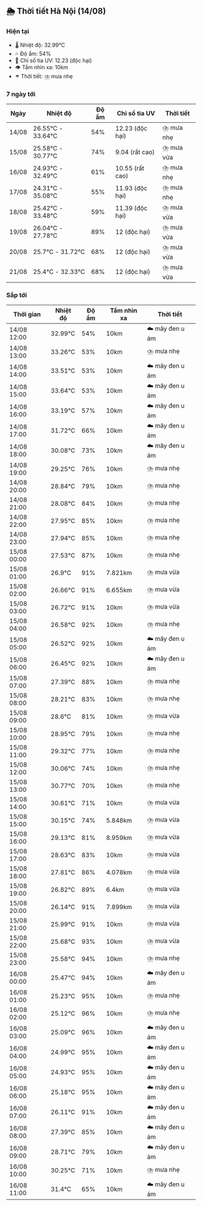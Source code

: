 ## 🌦️ Thời tiết Hà Nội (14/08)

### Hiện tại

- 🌡️ Nhiệt độ: 32.99℃
- 💦 Độ ẩm: 54%
- 🌟 Chỉ số tia UV: 12.23 (độc hại)
- 👁️ Tầm nhìn xa: 10km
- ☂️ Thời tiết: ⛈️ mưa nhẹ

### 7 ngày tới

| Ngày | Nhiệt độ | Độ ẩm | Chỉ số tia UV | Thời tiết |
| --- | --- | --- | --- | --- |
| 14/08 | 26.55℃ - 33.64℃ | 54% | 12.23 (độc hại) | ⛈️ mưa nhẹ |
| 15/08 | 25.58℃ - 30.77℃ | 74% | 9.04 (rất cao) | ⛈️ mưa vừa |
| 16/08 | 24.93℃ - 32.49℃ | 61% | 10.55 (rất cao) | ⛈️ mưa nhẹ |
| 17/08 | 24.31℃ - 35.08℃ | 55% | 11.93 (độc hại) | ⛈️ mưa nhẹ |
| 18/08 | 25.42℃ - 33.48℃ | 59% | 11.39 (độc hại) | ⛈️ mưa vừa |
| 19/08 | 26.04℃ - 27.78℃ | 89% | 12 (độc hại) | ⛈️ mưa vừa |
| 20/08 | 25.7℃ - 31.72℃ | 68% | 12 (độc hại) | ⛈️ mưa vừa |
| 21/08 | 25.4℃ - 32.33℃ | 68% | 12 (độc hại) | ⛈️ mưa vừa |

### Sắp tới

| Thời gian | Nhiệt độ | Độ ẩm | Tầm nhìn xa | Thời tiết |
| --- | --- | --- | --- | --- |
| 14/08 12:00 | 32.99℃ | 54% | 10km | ☁️ mây đen u ám |
| 14/08 13:00 | 33.26℃ | 53% | 10km | ⛈️ mưa nhẹ |
| 14/08 14:00 | 33.51℃ | 53% | 10km | ☁️ mây đen u ám |
| 14/08 15:00 | 33.64℃ | 53% | 10km | ☁️ mây đen u ám |
| 14/08 16:00 | 33.19℃ | 57% | 10km | ☁️ mây đen u ám |
| 14/08 17:00 | 31.72℃ | 66% | 10km | ☁️ mây đen u ám |
| 14/08 18:00 | 30.08℃ | 73% | 10km | ☁️ mây đen u ám |
| 14/08 19:00 | 29.25℃ | 76% | 10km | ⛈️ mưa nhẹ |
| 14/08 20:00 | 28.84℃ | 79% | 10km | ⛈️ mưa nhẹ |
| 14/08 21:00 | 28.08℃ | 84% | 10km | ⛈️ mưa nhẹ |
| 14/08 22:00 | 27.95℃ | 85% | 10km | ⛈️ mưa nhẹ |
| 14/08 23:00 | 27.94℃ | 85% | 10km | ⛈️ mưa nhẹ |
| 15/08 00:00 | 27.53℃ | 87% | 10km | ⛈️ mưa nhẹ |
| 15/08 01:00 | 26.9℃ | 91% | 7.821km | ⛈️ mưa vừa |
| 15/08 02:00 | 26.66℃ | 91% | 6.655km | ⛈️ mưa vừa |
| 15/08 03:00 | 26.72℃ | 91% | 10km | ⛈️ mưa vừa |
| 15/08 04:00 | 26.58℃ | 92% | 10km | ⛈️ mưa nhẹ |
| 15/08 05:00 | 26.52℃ | 92% | 10km | ☁️ mây đen u ám |
| 15/08 06:00 | 26.45℃ | 92% | 10km | ☁️ mây đen u ám |
| 15/08 07:00 | 27.39℃ | 88% | 10km | ⛈️ mưa nhẹ |
| 15/08 08:00 | 28.21℃ | 83% | 10km | ⛈️ mưa nhẹ |
| 15/08 09:00 | 28.6℃ | 81% | 10km | ⛈️ mưa vừa |
| 15/08 10:00 | 28.95℃ | 79% | 10km | ⛈️ mưa nhẹ |
| 15/08 11:00 | 29.32℃ | 77% | 10km | ⛈️ mưa nhẹ |
| 15/08 12:00 | 30.06℃ | 74% | 10km | ⛈️ mưa nhẹ |
| 15/08 13:00 | 30.77℃ | 70% | 10km | ⛈️ mưa nhẹ |
| 15/08 14:00 | 30.61℃ | 71% | 10km | ⛈️ mưa vừa |
| 15/08 15:00 | 30.15℃ | 74% | 5.848km | ⛈️ mưa vừa |
| 15/08 16:00 | 29.13℃ | 81% | 8.959km | ⛈️ mưa vừa |
| 15/08 17:00 | 28.63℃ | 83% | 10km | ⛈️ mưa vừa |
| 15/08 18:00 | 27.81℃ | 86% | 4.078km | ⛈️ mưa vừa |
| 15/08 19:00 | 26.82℃ | 89% | 6.4km | ⛈️ mưa vừa |
| 15/08 20:00 | 26.14℃ | 91% | 7.899km | ⛈️ mưa vừa |
| 15/08 21:00 | 25.99℃ | 91% | 10km | ⛈️ mưa vừa |
| 15/08 22:00 | 25.68℃ | 93% | 10km | ⛈️ mưa vừa |
| 15/08 23:00 | 25.58℃ | 94% | 10km | ⛈️ mưa nhẹ |
| 16/08 00:00 | 25.47℃ | 94% | 10km | ☁️ mây đen u ám |
| 16/08 01:00 | 25.23℃ | 95% | 10km | ⛈️ mưa nhẹ |
| 16/08 02:00 | 25.12℃ | 96% | 10km | ⛈️ mưa nhẹ |
| 16/08 03:00 | 25.09℃ | 96% | 10km | ☁️ mây đen u ám |
| 16/08 04:00 | 24.99℃ | 95% | 10km | ☁️ mây đen u ám |
| 16/08 05:00 | 24.93℃ | 95% | 10km | ☁️ mây đen u ám |
| 16/08 06:00 | 25.18℃ | 95% | 10km | ☁️ mây đen u ám |
| 16/08 07:00 | 26.11℃ | 91% | 10km | ☁️ mây đen u ám |
| 16/08 08:00 | 27.39℃ | 85% | 10km | ☁️ mây đen u ám |
| 16/08 09:00 | 28.71℃ | 79% | 10km | ☁️ mây đen u ám |
| 16/08 10:00 | 30.25℃ | 71% | 10km | ⛈️ mưa nhẹ |
| 16/08 11:00 | 31.4℃ | 65% | 10km | ☁️ mây đen u ám |
